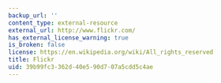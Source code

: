 ```yaml
---
backup_url: ''
content_type: external-resource
external_url: http://www.flickr.com/
has_external_license_warning: true
is_broken: false
license: https://en.wikipedia.org/wiki/All_rights_reserved
title: Flickr
uid: 39b99fc3-362d-40e5-90d7-07a5cdd5c4ae
---
```

